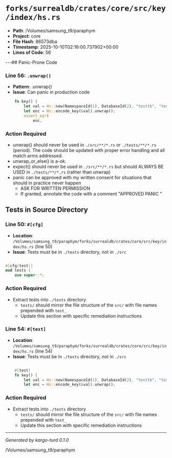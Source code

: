 # `forks/surrealdb/crates/core/src/key/index/hs.rs`

- **Path**: /Volumes/samsung_t9/paraphym
- **Project**: core
- **File Hash**: 86573dba  
- **Timestamp**: 2025-10-10T02:16:00.737902+00:00  
- **Lines of Code**: 56

---## Panic-Prone Code


### Line 56: `.unwrap()`

- **Pattern**: .unwrap()
- **Issue**: Can panic in production code

```rust
	fn key() {
		let val = Hs::new(NamespaceId(1), DatabaseId(2), "testtb", "testix");
		let enc = Hs::encode_key(&val).unwrap();
		assert_eq!(
			enc,
```

### Action Required

- unwrap() should never be used in `./src/**/*.rs` or `./tests/**/*.rs` (period). The code should be updated with proper error handling and all match arms addressed.
- unwrap_or_else() is a-ok. 
- expect() should never be used in `./src/**/*.rs` but should ALWAYS BE USED in `./tests/**/*.rs` (rather than unwrap)
- panic can be approved with my written consent for situations that should in practice never happen  
  - ASK FOR WRITTEN PERMISSION
  - If granted, annotate the code with a comment "APPROVED PANIC "

## Tests in Source Directory


### Line 50: `#[cfg]`

- **Location**: `/Volumes/samsung_t9/paraphym/forks/surrealdb/crates/core/src/key/index/hs.rs` (line 50)
- **Issue**: Tests must be in `./tests` directory, not in `./src`

```rust

#[cfg(test)]
mod tests {
	use super::*;

```

### Action Required

- Extract tests into `./tests` directory
  - `tests/` should mirror the file structure of the `src/` with file names prepended with `test_`
  - Update this section with specific remediation instructions
  


### Line 54: `#[test]`

- **Location**: `/Volumes/samsung_t9/paraphym/forks/surrealdb/crates/core/src/key/index/hs.rs` (line 54)
- **Issue**: Tests must be in `./tests` directory, not in `./src`

```rust

	#[test]
	fn key() {
		let val = Hs::new(NamespaceId(1), DatabaseId(2), "testtb", "testix");
		let enc = Hs::encode_key(&val).unwrap();
```

### Action Required

- Extract tests into `./tests` directory
  - `tests/` should mirror the file structure of the `src/` with file names prepended with `test_`
  - Update this section with specific remediation instructions
  

---

*Generated by kargo-turd 0.1.0*

/Volumes/samsung_t9/paraphym
